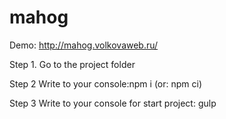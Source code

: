 # mahog

Demo: http://mahog.volkovaweb.ru/

Step 1. Go to the project folder

Step 2 Write to your console:npm i (or: npm ci)

Step 3 Write to your console for start project: gulp
